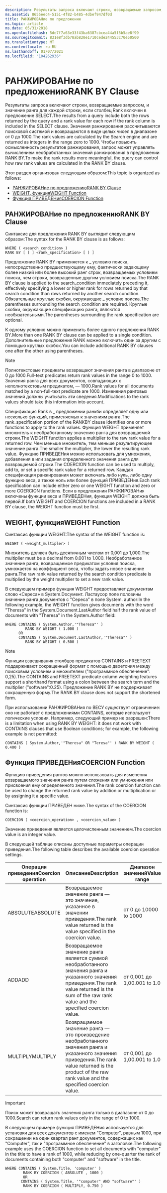 ```yaml
---
description: Результаты запроса включают строки, возвращаемые запросом, и значение ранга для каждой строки, если столбец Rank включен в предложение SELECT.
ms.assetid: 8655eec4-5151-4f82-b485-4dbef947df0d
title: РАНЖИРОВАНие по предложению
ms.topic: article
ms.date: 05/31/2018
ms.openlocfilehash: 5de7f7a63e33f43ba6387cbcea44a5f5b5ae8f99
ms.sourcegitcommit: 831e8f3db78ab820e1710cede244553c70e50500
ms.translationtype: MT
ms.contentlocale: ru-RU
ms.lasthandoff: 01/07/2021
ms.locfileid: "104262936"
---
```

# <a name="rank-by-clause"></a><span data-ttu-id="f5bc5-103">РАНЖИРОВАНие по предложению</span><span class="sxs-lookup"><span data-stu-id="f5bc5-103">RANK BY Clause</span></span>

<span data-ttu-id="f5bc5-104">Результаты запроса включают строки, возвращаемые запросом, и значение ранга для каждой строки, если столбец Rank включен в предложение SELECT.</span><span class="sxs-lookup"><span data-stu-id="f5bc5-104">The results from a query include both the rows returned by the query and a rank value for each row if the rank column is included in the SELECT clause.</span></span> <span data-ttu-id="f5bc5-105">Значения ранжирования рассчитываются поисковой системой и возвращаются в виде целых чисел в диапазоне от 0 до 1000.</span><span class="sxs-lookup"><span data-stu-id="f5bc5-105">The rank values are calculated by the Search engine and are returned as integers in the range zero to 1000.</span></span> <span data-ttu-id="f5bc5-106">Чтобы повысить осмысленность результатов ранжирования, запрос может управлять вычислением необработанных значений ранжирования в предложении RANK BY.</span><span class="sxs-lookup"><span data-stu-id="f5bc5-106">To make the rank results more meaningful, the query can control how raw rank values are calculated in the RANK BY clause.</span></span>

<span data-ttu-id="f5bc5-107">Этот раздел организован следующим образом:</span><span class="sxs-lookup"><span data-stu-id="f5bc5-107">This topic is organized as follows:</span></span>

-   [<span data-ttu-id="f5bc5-108">РАНЖИРОВАНие по предложению</span><span class="sxs-lookup"><span data-stu-id="f5bc5-108">RANK BY Clause</span></span>](#rank-by-clause)
-   [<span data-ttu-id="f5bc5-109">WEIGHT, функция</span><span class="sxs-lookup"><span data-stu-id="f5bc5-109">WEIGHT Function</span></span>](#weight-function)
-   [<span data-ttu-id="f5bc5-110">Функция ПРИВЕДЕНия</span><span class="sxs-lookup"><span data-stu-id="f5bc5-110">COERCION Function</span></span>](#coercion-function)

## <a name="rank-by-clause"></a><span data-ttu-id="f5bc5-111">РАНЖИРОВАНие по предложению</span><span class="sxs-lookup"><span data-stu-id="f5bc5-111">RANK BY Clause</span></span>

<span data-ttu-id="f5bc5-112">Синтаксис для предложения RANK BY выглядит следующим образом:</span><span class="sxs-lookup"><span data-stu-id="f5bc5-112">The syntax for the RANK BY clause is as follows:</span></span>


```
WHERE ( <search_condition> ) 
RANK BY [ ( ] <rank_specification> [ ) ]
```



<span data-ttu-id="f5bc5-113">Предложение RANK BY применяется к \_ условию поиска, непосредственно предшествующему ему, фактически задающему более низкий или более высокий ранг строк, возвращаемых условием поиска, чем строки, возвращенные другим условием поиска.</span><span class="sxs-lookup"><span data-stu-id="f5bc5-113">The RANK BY clause is applied to the search\_condition immediately preceding it, effectively specifying a lower or higher rank for rows returned by that search condition than rows returned by another search condition.</span></span> <span data-ttu-id="f5bc5-114">Обязательные круглые скобки, окружающие \_ условие поиска.</span><span class="sxs-lookup"><span data-stu-id="f5bc5-114">The parentheses surrounding the search\_condition are required.</span></span> <span data-ttu-id="f5bc5-115">Круглые скобки, окружающие спецификацию ранга, являются необязательными.</span><span class="sxs-lookup"><span data-stu-id="f5bc5-115">The parentheses surrounding the rank specification are optional.</span></span>

<span data-ttu-id="f5bc5-116">К одному условию можно применить более одного предложения RANK BY.</span><span class="sxs-lookup"><span data-stu-id="f5bc5-116">More than one RANK BY clause can be applied to a single condition.</span></span> <span data-ttu-id="f5bc5-117">Дополнительные предложения RANK можно включить один за другим с помощью круглых скобок.</span><span class="sxs-lookup"><span data-stu-id="f5bc5-117">You can include additional RANK BY clauses one after the other using parentheses.</span></span>

> [!Note]  
> <span data-ttu-id="f5bc5-118">Полнотекстовые предикаты возвращают значения ранга в диапазоне от 0 до 1000.</span><span class="sxs-lookup"><span data-stu-id="f5bc5-118">Full-text predicates return rank values in the range 0 to 1000.</span></span> <span data-ttu-id="f5bc5-119">Значения ранга для всех документов, совпадающих с неполнотекстовым предикатом, — 1000.</span><span class="sxs-lookup"><span data-stu-id="f5bc5-119">Rank values for all documents matched by a non-full-text predicate are 1000.</span></span> <span data-ttu-id="f5bc5-120">Изменения ранговых значений должны учитывать эти сведения.</span><span class="sxs-lookup"><span data-stu-id="f5bc5-120">Modifications to the rank values should take this information into account.</span></span>

 

<span data-ttu-id="f5bc5-121">Спецификация Rank в \_ предложении ранкби определяет одну или несколько функций, применяемых к значениям ранга.</span><span class="sxs-lookup"><span data-stu-id="f5bc5-121">The rank\_specification portion of the RANKBY clause identifies one or more functions to apply to the rank values.</span></span> <span data-ttu-id="f5bc5-122">Функция WEIGHT применяет множитель к необработанному значению ранга для возвращаемой строки.</span><span class="sxs-lookup"><span data-stu-id="f5bc5-122">The WEIGHT function applies a multiplier to the raw rank value for a returned row.</span></span> <span data-ttu-id="f5bc5-123">Чем меньше множитель, тем меньше результирующее значение ранга.</span><span class="sxs-lookup"><span data-stu-id="f5bc5-123">The smaller the multiplier, the lower the resulting rank value.</span></span> <span data-ttu-id="f5bc5-124">Функцию ПРИВЕДЕНия можно использовать для умножения, добавления в или задания определенного значения ранга для возвращаемой строки.</span><span class="sxs-lookup"><span data-stu-id="f5bc5-124">The COERCION function can be used to multiply, add to, or set a specific rank value for a returned row.</span></span> <span data-ttu-id="f5bc5-125">Каждая спецификация ранжирования может включать либо нуль, либо одну функцию веса, а также ноль или более функций ПРИВЕДЕНия.</span><span class="sxs-lookup"><span data-stu-id="f5bc5-125">Each rank specification can include either zero or one WEIGHT function and zero or more COERCION functions.</span></span> <span data-ttu-id="f5bc5-126">Если в предложении РАНЖИРОВАНия включены функции веса и ПРИВЕДЕНия, функция WEIGHT должна быть первой.</span><span class="sxs-lookup"><span data-stu-id="f5bc5-126">If both WEIGHT and COERCION functions are included in a RANK BY clause, the WEIGHT function must be first.</span></span>

## <a name="weight-function"></a><span data-ttu-id="f5bc5-127">WEIGHT, функция</span><span class="sxs-lookup"><span data-stu-id="f5bc5-127">WEIGHT Function</span></span>

<span data-ttu-id="f5bc5-128">Синтаксис функции WEIGHT:</span><span class="sxs-lookup"><span data-stu-id="f5bc5-128">The syntax of the WEIGHT function is:</span></span>


```
WEIGHT ( <weight_multipler> ) 
```



<span data-ttu-id="f5bc5-129">Множитель должен быть десятичным числом от 0,001 до 1,000.</span><span class="sxs-lookup"><span data-stu-id="f5bc5-129">The multiplier must be a decimal from 0.001 to 1.000.</span></span> <span data-ttu-id="f5bc5-130">Необработанное значение ранга, возвращаемое предикатом условия поиска, умножается на коэффициент веса, чтобы задать новое значение ранга.</span><span class="sxs-lookup"><span data-stu-id="f5bc5-130">The raw rank value returned by the search condition predicate is multiplied by the weight multiplier to set a new rank value.</span></span>

<span data-ttu-id="f5bc5-131">В следующем примере функция WEIGHT предоставляет документам слово «Сереса» в System.Docумент. Ластаусор поле половины значение ранга документов с "Сереса" в поле System. author:</span><span class="sxs-lookup"><span data-stu-id="f5bc5-131">In the following example, the WEIGHT function gives documents with the word "Theresa" in the System.Document.LastAuthor field half the rank value of documents with "Theresa" in the System.Author field:</span></span>


```
WHERE CONTAINS ( System.Author,'"Theresa"' ) 
         RANK BY WEIGHT ( 1.000 )
      OR
      CONTAINS ( System.Document.LastAuthor,'"Theresa"' ) 
         RANK BY WEIGHT ( 0.500 ) 
```



 

> [!Note]  
> <span data-ttu-id="f5bc5-132">Функции взвешивания столбцов предикатов CONTAINS и FREETEXT поддерживают сокращенный формат с помощью двоеточия между поисковым условием и множителем ("программное обеспечение": 0,25).</span><span class="sxs-lookup"><span data-stu-id="f5bc5-132">The CONTAINS and FREETEXT predicate column weighting features support a shorthand format using a colon between the search term and the multiplier ("software":0.25).</span></span> <span data-ttu-id="f5bc5-133">Предложение RANK BY не поддерживает сокращенную форму.</span><span class="sxs-lookup"><span data-stu-id="f5bc5-133">The RANK BY clause does not support the shortened form.</span></span>

 

<span data-ttu-id="f5bc5-134">При использовании РАНЖИРОВАНия по ВЕСУ существует ограничение: оно не работает с предложениями CONTAINS, которые используют логические условия. Например, следующий пример не разрешен:</span><span class="sxs-lookup"><span data-stu-id="f5bc5-134">There is a limitation when using RANK BY WEIGHT: it does not work with CONTAINS clauses that use Boolean conditions; for example, the following example is not permitted:</span></span>


```
CONTAINS ( System.Author,'"Theresa" OR "Teresa"' ) RANK BY WEIGHT ( 0.400 )
```



## <a name="coercion-function"></a><span data-ttu-id="f5bc5-135">Функция ПРИВЕДЕНия</span><span class="sxs-lookup"><span data-stu-id="f5bc5-135">COERCION Function</span></span>

<span data-ttu-id="f5bc5-136">Функцию приведения рангов можно использовать для изменения возвращаемого значения ранга путем сложения или умножения или присвоения ему определенного значения.</span><span class="sxs-lookup"><span data-stu-id="f5bc5-136">The rank coercion function can be used to change the returned rank value by addition or multiplication or by assigning it a specific value.</span></span>

<span data-ttu-id="f5bc5-137">Синтаксис функции ПРИВЕДЕН ниже.</span><span class="sxs-lookup"><span data-stu-id="f5bc5-137">The syntax of the COERCION function is:</span></span>


```
COERCION ( <coercion_operation> , <coercion_value> )
```



<span data-ttu-id="f5bc5-138">Значение приведения является целочисленным значением.</span><span class="sxs-lookup"><span data-stu-id="f5bc5-138">The coercion value is an integer value.</span></span>

<span data-ttu-id="f5bc5-139">В следующей таблице описаны доступные параметры операции приведения.</span><span class="sxs-lookup"><span data-stu-id="f5bc5-139">The following table describes the available coercion operation settings.</span></span>



| <span data-ttu-id="f5bc5-140">Операция приведения</span><span class="sxs-lookup"><span data-stu-id="f5bc5-140">Coercion operation</span></span> | <span data-ttu-id="f5bc5-141">Описание</span><span class="sxs-lookup"><span data-stu-id="f5bc5-141">Description</span></span>                                                                                    | <span data-ttu-id="f5bc5-142">Диапазон значений</span><span class="sxs-lookup"><span data-stu-id="f5bc5-142">Value range</span></span>  |
|--------------------|------------------------------------------------------------------------------------------------|--------------|
| <span data-ttu-id="f5bc5-143">ABSOLUTE</span><span class="sxs-lookup"><span data-stu-id="f5bc5-143">ABSOLUTE</span></span>           | <span data-ttu-id="f5bc5-144">Возвращаемое значение ранга — это значение, указанное в значении приведения.</span><span class="sxs-lookup"><span data-stu-id="f5bc5-144">The rank value returned is the value specified in the coercion value.</span></span>                          | <span data-ttu-id="f5bc5-145">от 0 до 1000</span><span class="sxs-lookup"><span data-stu-id="f5bc5-145">0 to 1000</span></span>    |
| <span data-ttu-id="f5bc5-146">ADD</span><span class="sxs-lookup"><span data-stu-id="f5bc5-146">ADD</span></span>                | <span data-ttu-id="f5bc5-147">Возвращаемое значение ранга является суммой необработанного значения ранга и указанного значения приведения.</span><span class="sxs-lookup"><span data-stu-id="f5bc5-147">The rank value returned is the sum of the raw rank value and the specified coercion value.</span></span>     | <span data-ttu-id="f5bc5-148">от 0,001 до 1,0</span><span class="sxs-lookup"><span data-stu-id="f5bc5-148">0.001 to 1.0</span></span> |
| <span data-ttu-id="f5bc5-149">MULTIPLY</span><span class="sxs-lookup"><span data-stu-id="f5bc5-149">MULTIPLY</span></span>           | <span data-ttu-id="f5bc5-150">Возвращаемое значение ранга — это произведение необработанного значения ранга и указанного значения приведения.</span><span class="sxs-lookup"><span data-stu-id="f5bc5-150">The rank value returned is the product of the raw rank value and the specified coercion value.</span></span> | <span data-ttu-id="f5bc5-151">от 0,001 до 1,0</span><span class="sxs-lookup"><span data-stu-id="f5bc5-151">0.001 to 1.0</span></span> |



 

 

> [!IMPORTANT]
> <span data-ttu-id="f5bc5-152">Поиск может возвращать значения ранга только в диапазоне от 0 до 1000.</span><span class="sxs-lookup"><span data-stu-id="f5bc5-152">Search can return rank values only in the range of 0 to 1000.</span></span>

 

 

<span data-ttu-id="f5bc5-153">В следующем примере функция ПРИВЕДЕНия используется для установки для всех документов с именем "Computer", равным 1000, при сокращении на один квартал ранг документов, содержащих как "Computer", так и "программное обеспечение" в заголовке.</span><span class="sxs-lookup"><span data-stu-id="f5bc5-153">The following example uses the COERCION function to set all documents with "computer" in the title to have a rank of 1000, while reducing by one-quarter the rank of documents containing both "computer" and "software" in the title.</span></span>


```
WHERE CONTAINS ( System.Title, 'computer' )
        RANK BY COERCION ( ABSOLUTE , 1000 )
        OR 
       CONTAINS ( System.Title, '"computer" AND "software"' )
        RANK BY COERCION ( MULTIPLY, 0.750 ) 
```



 

 



